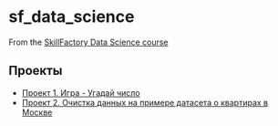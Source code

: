 # sf_data_science

From the [SkillFactory Data Science course](https://skillfactory.ru)

## Проекты

* [Проект 1. Игра - Угадай число](https://github.com/BogdanTanchuk/sf_data_science/tree/test/project_1)
* [Проект 2. Очистка данных на примере датасета о квартирах в Москве](https://github.com/BogdanTanchuk/sf_data_science/tree/test/project_1)
